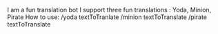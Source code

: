 I am a fun translation bot
I support three fun translations : Yoda, Minion, Pirate
How to use:
/yoda textToTranlate
/minion textToTranslate
/pirate textToTranslate